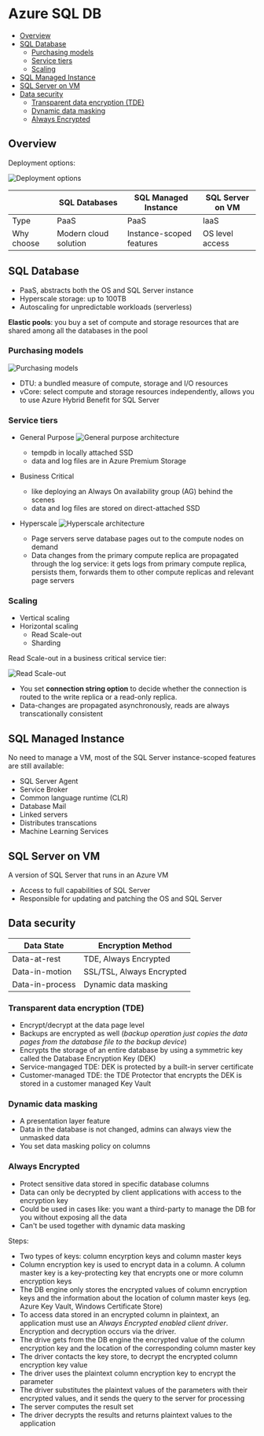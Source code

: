 # Azure SQL DB

- [Overview](#overview)
- [SQL Database](#sql-database)
  - [Purchasing models](#purchasing-models)
  - [Service tiers](#service-tiers)
  - [Scaling](#scaling)
- [SQL Managed Instance](#sql-managed-instance)
- [SQL Server on VM](#sql-server-on-vm)
- [Data security](#data-security)
  - [Transparent data encryption (TDE)](#transparent-data-encryption-tde)
  - [Dynamic data masking](#dynamic-data-masking)
  - [Always Encrypted](#always-encrypted)

## Overview

Deployment options:

![Deployment options](./images/azure_sql-db-deployment-options.png)

|            | SQL Databases         | SQL Managed Instance     | SQL Server on VM |
| ---------- | --------------------- | ------------------------ | ---------------- |
| Type       | PaaS                  | PaaS                     | IaaS             |
| Why choose | Modern cloud solution | Instance-scoped features | OS level access  |

## SQL Database

- PaaS, abstracts both the OS and SQL Server instance
- Hyperscale storage: up to 100TB
- Autoscaling for unpredictable workloads (serverless)

**Elastic pools**: you buy a set of compute and storage resources that are shared among all the databases in the pool

### Purchasing models

![Purchasing models](./images/azure_sql-db-purchasing-models.png)

- DTU: a bundled measure of compute, storage and I/O resources
- vCore: select compute and storage resources independently, allows you to use Azure Hybrid Benefit for SQL Server

### Service tiers

- General Purpose
  ![General purpose architecture](./images/auzre_general-purpose-architecture.png)

  - tempdb in locally attached SSD
  - data and log files are in Azure Premium Storage

- Business Critical

  - like deploying an Always On availability group (AG) behind the scenes
  - data and log files are stored on direct-attached SSD

- Hyperscale
  ![Hyperscale architecture](./images/azure_hyperscale-architecture.png)

  - Page servers serve database pages out to the compute nodes on demand
  - Data changes from the primary compute replica are propagated through the log service: it gets logs from primary compute replica, persists them, forwards them to other compute replicas and relevant page servers

### Scaling

- Vertical scaling
- Horizontal scaling
  - Read Scale-out
  - Sharding

Read Scale-out in a business critical service tier:

![Read Scale-out](images/azure_sql-db-business-critical-service-tier-read-scale-out.png)

- You set **connection string option** to decide whether the connection is routed to the write replica or a read-only replica.
- Data-changes are propagated asynchronously, reads are always transcationally consistent


## SQL Managed Instance

No need to manage a VM, most of the SQL Server instance-scoped features are still available:

- SQL Server Agent
- Service Broker
- Common language runtime (CLR)
- Database Mail
- Linked servers
- Distributes transcations
- Machine Learning Services


## SQL Server on VM

A version of SQL Server that runs in an Azure VM

- Access to full capabilities of SQL Server
- Responsible for updating and patching the OS and SQL Server


## Data security

| Data State      | Encryption Method         |
| --------------- | ------------------------- |
| Data-at-rest    | TDE, Always Encrypted     |
| Data-in-motion  | SSL/TSL, Always Encrypted |
| Data-in-process | Dynamic data masking      |

### Transparent data encryption (TDE)

- Encrypt/decrypt at the data page level
- Backups are encrypted as well (*backup operation just copies the data pages from the database file to the backup device*)
- Encrypts the storage of an entire database by using a symmetric key called the Database Encryption Key (DEK)
- Service-mangaged TDE: DEK is protected by a built-in server certificate
- Customer-managed TDE: the TDE Protector that encrypts the DEK is stored in a customer managed Key Vault

### Dynamic data masking

- A presentation layer feature
- Data in the database is not changed, admins can always view the unmasked data
- You set data masking policy on columns

### Always Encrypted

- Protect sensitive data stored in specific database columns
- Data can only be decrypted by client applications with access to the encryption key
- Could be used in cases like: you want a third-party to manage the DB for you without exposing all the data
- Can't be used together with dynamic data masking

Steps:

- Two types of keys: column encyrption keys and column master keys
- Column encryption key is used to encrypt data in a column. A column master key is a key-protecting key that encrypts one or more column encryption keys
- The DB engine only stores the encrypted values of column encryption keys and the information about the location of column master keys (eg. Azure Key Vault, Windows Certificate Store)
- To access data stored in an encrypted column in plaintext, an application must use an *Always Encrypted enabled client driver*. Encryption and decryption occurs via the driver.
- The drive gets from the DB engine the encrypted value of the column encryption key and the location of the corresponding column master key
- The driver contacts the key store, to decrypt the encrypted column encryption key value
- The driver uses the plaintext column encryption key to encrypt the parameter
- The driver substitutes the plaintext values of the parameters with their encrypted values, and it sends the query to the server for processing
- The server computes the result set
- The driver decrypts the results and returns plaintext values to the application